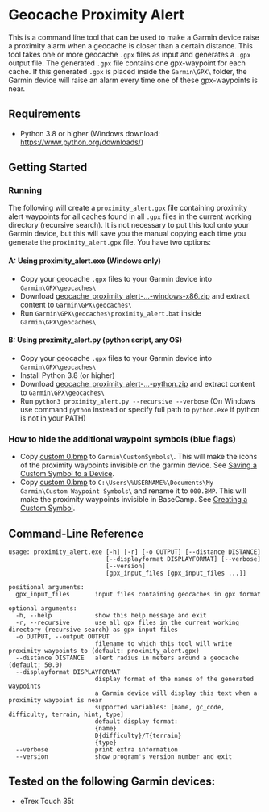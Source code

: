 # Geocache Proximity Alert
This is a command line tool that can be used to make a Garmin device raise a proximity alarm when a geocache is closer than a certain distance.
This tool takes one or more geocache `.gpx` files as input and generates a `.gpx` output file.
The generated `.gpx` file contains one gpx-waypoint for each cache.
If this generated `.gpx` is placed inside the `Garmin\GPX\` folder, the Garmin device will raise an alarm every time one of these gpx-waypoints is near.

## Requirements
 - Python 3.8 or higher (Windows download: https://www.python.org/downloads/)

## Getting Started
### Running
The following will create a `proximity_alert.gpx` file containing proximity alert waypoints for all caches found in all `.gpx` files in the current working directory (recursive search). It is not necessary to put this tool onto your Garmin device, but this will save you the manual copying each time you generate the `proximity_alert.gpx` file. You have two options:
#### A: Using proximity_alert.exe (Windows only)
 - Copy your geocache `.gpx` files to your Garmin device into `Garmin\GPX\geocaches\`
 - Download [geocache_proximity_alert-...-windows-x86.zip](https://github.com/markusobi/Geocache-Proximity-Alert/releases) and extract content to `Garmin\GPX\geocaches\`
 - Run `Garmin\GPX\geocaches\proximity_alert.bat` inside `Garmin\GPX\geocaches\`
#### B: Using proximity_alert.py (python script, any OS)
 - Copy your geocache `.gpx` files to your Garmin device into `Garmin\GPX\geocaches\`
 - Install Python 3.8 (or higher)
 - Download [geocache_proximity_alert-...-python.zip](https://github.com/markusobi/Geocache-Proximity-Alert/releases) and extract content to `Garmin\GPX\geocaches\`
 - Run `python3 proximity_alert.py --recursive --verbose` (On Windows use command `python` instead or specify full path to `python.exe` if python is not in your PATH)

### How to hide the additional waypoint symbols (blue flags)
 - Copy [custom 0.bmp](https://raw.githubusercontent.com/markusobi/Geocache-Proximity-Alert/master/custom%200.bmp) to `Garmin\CustomSymbols\`. This will make the icons of the proximity waypoints invisible on the garmin device. See [Saving a Custom Symbol to a Device](https://support.garmin.com/?faq=VTS8XTdjCW5Tx3HyfJ3eQ6).
 - Copy [custom 0.bmp](https://raw.githubusercontent.com/markusobi/Geocache-Proximity-Alert/master/custom%200.bmp) to `C:\Users\%USERNAME%\Documents\My Garmin\Custom Waypoint Symbols\` and rename it to `000.BMP`. This will make the proximity waypoints invisible in BaseCamp. See [Creating a Custom Symbol](https://support.garmin.com/?faq=VTS8XTdjCW5Tx3HyfJ3eQ6).

## Command-Line Reference
```
usage: proximity_alert.exe [-h] [-r] [-o OUTPUT] [--distance DISTANCE]
                           [--displayformat DISPLAYFORMAT] [--verbose]
                           [--version]
                           [gpx_input_files [gpx_input_files ...]]

positional arguments:
  gpx_input_files       input files containing geocaches in gpx format

optional arguments:
  -h, --help            show this help message and exit
  -r, --recursive       use all gpx files in the current working directory (recursive search) as gpx input files
  -o OUTPUT, --output OUTPUT
                        filename to which this tool will write proximity waypoints to (default: proximity_alert.gpx)
  --distance DISTANCE   alert radius in meters around a geocache (default: 50.0)
  --displayformat DISPLAYFORMAT
                        display format of the names of the generated waypoints
                        a Garmin device will display this text when a proximity waypoint is near
                        supported variables: [name, gc_code, difficulty, terrain, hint, type]
                        default display format:
                        {name}
                        D{difficulty}/T{terrain}
                        {type}
  --verbose             print extra information
  --version             show program's version number and exit

```

## Tested on the following Garmin devices:
 - eTrex Touch 35t
